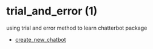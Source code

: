 # trial_and_error (1)
using trial and error method to learn chatterbot package

+ [create_new_chatbot](create_new_chatbot.ipynb)

